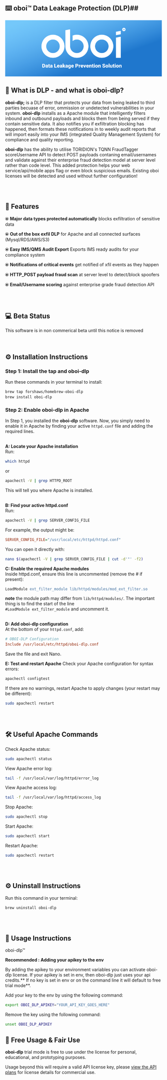## ⌨️ oboi&trade; Data Leakage Protection (DLP)##

![Alt Text](oboi_logo_colour.png)

## 🌟 What is DLP - and what is oboi-dlp? 
**oboi-dlp;** is a DLP filter that protects your data from being leaked to third parties becuase of error, ommission or undetected vulnerabilities in your system. **oboi-dlp** installs as a Apache module that intelligently filters inbound and outbound payloads and blocks them from being served if they contain sensitive data. It also notifies you if exfiltration blocking has happened, then formats these notifications in to weekly audit reports that will import easily into your IMS (integrated Quality Management System) for compliance and quality reporting.

**oboi-dlp** has the ability to utilise TORIDION's TQNN FraudTagger scoreUsername API to detect POST payloads contaning email/usernames and validate against their enterprise fraud detection model at server level rather than code level. This added protection helps your web service/api/mobile apps flag or even block suspicious emails. Existing oboi licenses will be detected and used without further configuration!

<br /><br />

## 🌟 Features 

⦿ **Major data types protected automatically** blocks exfiltration of sensitive data

⦿ **Out of the box exfil DLP** for Apache and all connected surfaces (Mysql/RDS/AWS/S3)

⦿ **Easy IMS/QMS Audit Export** Exports IMS ready audits for your compliance system

⦿ **Notifications of critical events** get notified of xfil events as they happen

⦿ **HTTP_POST payload  fraud scan** at server level to detect/block spoofers

⦿ **Email/Username scoring** against enterprise grade fraud detection API

<br /><br />

## 💻 Beta Status

This software is in non commerical beta until this notice is removed
<br /><br /><br />
## ⚙️ Installation Instructions

### **Step 1: Install the tap and oboi-dlp**
Run these commands in your terminal to install:

```bash
brew tap forshaws/homebrew-oboi-dlp
brew install oboi-dlp
```

### **Step 2: Enable oboi-dlp in Apache**

In Step 1, you installed the **oboi-dlp** software. Now, you simply need to enable it in Apache by finding your active ```httpd.conf``` file and adding the required lines.
<br />
<br />

**A: Locate your Apache installation**
<br />Run:

```bash
which httpd
```
or
```bash
apachectl -V | grep HTTPD_ROOT
```

This will tell you where Apache is installed.
<br />
<br />


**B: Find your active httpd.conf**
<br />Run:

```bash
apachectl -V | grep SERVER_CONFIG_FILE
```

For example, the output might be:
```ini
SERVER_CONFIG_FILE="/usr/local/etc/httpd/httpd.conf"
```
You can open it directly with:
```bash
nano $(apachectl -V | grep SERVER_CONFIG_FILE | cut -d'"' -f2)
```



**C: Enable the required Apache modules**
<br />Inside httpd.conf, ensure this line is uncommented (remove the # if present):

```apache
LoadModule ext_filter_module lib/httpd/modules/mod_ext_filter.so
```
**note** the module path may differ from ```lib/httpd/modules/```. The important thing is to find the start of the line <br /> 
```#LoadModule ext_filter_module``` and uncomment it.
<br /><br />

**D: Add oboi-dlp configuration**
<br />At the bottom of your ```httpd.conf```, add:


```ini
# OBOI-DLP Configuration
Include /usr/local/etc/httpd/oboi-dlp.conf
```


Save the file and exit Nano.

**E: Test and restart Apache**
Check your Apache configuration for syntax errors:


```bash
apachectl configtest
```
If there are no warnings, restart Apache to apply changes (your restart may be different):
```bash
sudo apachectl restart
```
<br /><br />

## **🛠 Useful Apache Commands**

Check Apache status:
```bash
sudo apachectl status
```

View Apache error log:

```bash
tail -f /usr/local/var/log/httpd/error_log
```

View Apache access log:
```bash
tail -f /usr/local/var/log/httpd/access_log
```

Stop Apache:
```bash 
sudo apachectl stop
```

Start Apache:
```bash
sudo apachectl start
```
Restart Apache:
```bash
sudo apachectl restart
```



<br /><br />
## ⚙️ Uninstall Instructions  

Run this command in your terminal:

```bash
brew uninstall oboi-dlp
```



<br /><br />

## 📧 Usage Instructions 

oboi-dlp&trade; 

**Recommended : Adding your apikey to the env**

By adding the apikey to your environment variables you can activate oboi-dlp license. If your apikey is set in env, then oboi-dlp just uses your api credits.** If no key is set in env or on the command line it will default to free trial mode**. 

Add your key to the env by using the following command:

```bash
export OBOI_DLP_APIKEY="YOUR_API_KEY_GOES_HERE"
```

Remove the key using the following command:

```bash
unset OBOI_DLP_APIKEY
```





## 🔐 Free Usage & Fair Use

**oboi-dlp** trial mode is free to use under the license for personal, educational, and prototyping purposes.

Usage beyond this will require a valid API license key, please [view the API plans](https://toridion.com/oboi-dlp/) for license details for commercial use.


